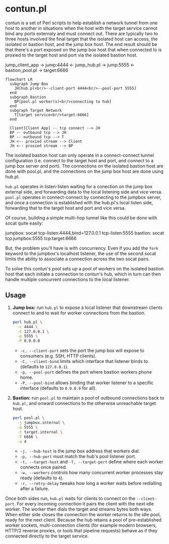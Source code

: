 # contun.pl

contun is a set of Perl scripts to help establish a network tunnel from one host to another in situations when the host with the target service cannot bind any ports externaly and must connect out. There are typically two to three hosts involved the final target that the isolated host can access, the isolated or bastion host, and the jump box host. The end result should be that there's a port exposed on the jump box host that when connected to is proxied to the target host and port via the isolated bastion host.

jump_client_app -> jump:4444 <- jump_hub.pl -> jump:5555 <- bastion_pool.pl -> target:6666

```mermaid
flowchart LR
  subgraph Jump Box
    JH[hub.pl<br/>--client-port 4444<br/>--pool-port 5555]
  end
  subgraph Bastion
    BP[pool.pl worker(s)<br/>connecting to hub]
  end
  subgraph Target Network
    T[target service<br/>target:6666]
  end

  Client[Client App] -- tcp connect --> JH
  BP -- outbound tcp --> JH
  BP -- outbound tcp --> T
  JH <-- proxied stream --> Client
  JH <-- proxied stream --> BP
```

The isolated bastion host can only operate in a connect-connect tunnel configuration (i.e. connect to the target host and port, and connect to a jump box server and port). The connections on the isolated bastion host are done with pool.pl, and the connections on the jump box host are done using hub.pl.

`hub.pl` operates in listen-listen waiting for a conection on the jump box external side, and forwarding data to the local listening side and vice versa. `pool.pl` operates in connect-connect by connecting to the jumpbox server, and once a connection is established with the hub.pl's local listen side, forwarding that to the target host and port and vice versa.

Of course, building a simple multi-hop tunnel like this could be done with socat quite easily:

jumpbox: socat tcp-listen:4444,bind=127.0.0.1 tcp-listen:5555
bastion: socat tcp:jumpbox:5555 tcp:target:6666

But, the problem you'll have is with concurrency. Even if you add the `fork` keyword to the jumpbox's localhost listener, the use of the second socat limits the ability to associate a connection across the two socat pairs.

To solve this contun's pool sets up a pool of workers on the isolated bastion host that each initiate a connection to contun's hub, which in turn can then handle multiple concurrent connections to the local listener.

## Usage

1. **Jump box:** run `hub.pl` to expose a local listener that downstream clients connect to and to wait for worker connections from the bastion.

   ```bash
   perl hub.pl \
     -c 4444 \
     -C 127.0.0.1 \
     -p 5555 \
     -P 0.0.0.0
   ```

   * `-c, --client-port` sets the port the jump box will expose to consumers (e.g. SSH, HTTP clients).
   * `-C, --client-bind` limits which interface that listener binds to (defaults to `127.0.0.1`).
   * `-p, --pool-port` defines the port where bastion workers phone home.
   * `-P, --pool-bind` allows binding that worker listener to a specific interface (defaults to `0.0.0.0` for all).

2. **Bastion:** run `pool.pl` to maintain a pool of outbound connections back to `hub.pl`, and onward connections to the otherwise unreachable target host.

   ```bash
   perl pool.pl \
     -j jumpbox.internal \
     -p 5555 \
     -t target.internal \
     -T 6666 \
     -w 4
   ```

   * `-j, --hub-host` is the jump box address that workers dial.
   * `-p, --hub-port` must match the hub's pool listener port.
   * `-t, --target-host` and `-T, --target-port` define where each worker connects once paired.
   * `-w, --workers` controls how many concurrent worker processes stay ready (defaults to `4`).
   * `-r, --retry-delay` tweaks how long a worker waits before redialling after a failure.

Once both sides run, `hub.pl` waits for clients to connect on the `--client-port`. For every incoming connection it pairs the client with the next idle worker. The worker then dials the target and streams bytes both ways. When either side closes the connection the worker returns to the idle pool, ready for the next client. Because the hub retains a pool of pre-established worker sockets, multi-connection clients (for example modern browsers, HTTP/2 reverse proxies, or tools that pipeline requests) behave as if they connected directly to the target service.
